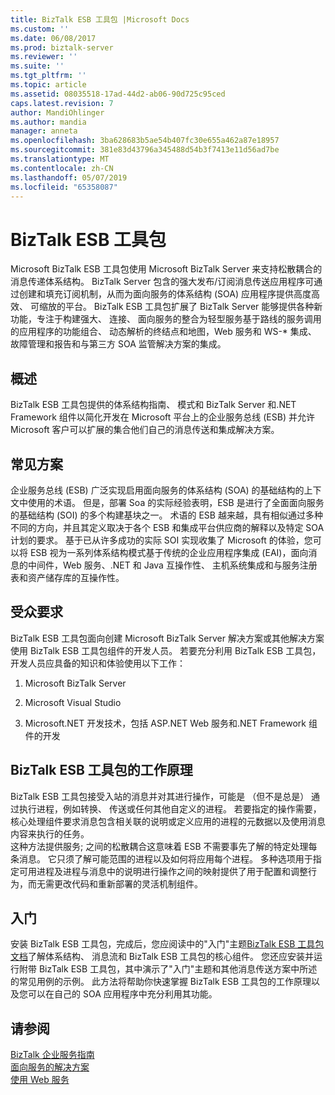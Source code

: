 ```yaml
---
title: BizTalk ESB 工具包 |Microsoft Docs
ms.custom: ''
ms.date: 06/08/2017
ms.prod: biztalk-server
ms.reviewer: ''
ms.suite: ''
ms.tgt_pltfrm: ''
ms.topic: article
ms.assetid: 08035518-17ad-44d2-ab06-90d725c95ced
caps.latest.revision: 7
author: MandiOhlinger
ms.author: mandia
manager: anneta
ms.openlocfilehash: 3ba628683b5ae54b407fc30e655a462a87e18957
ms.sourcegitcommit: 381e83d43796a345488d54b3f7413e11d56ad7be
ms.translationtype: MT
ms.contentlocale: zh-CN
ms.lasthandoff: 05/07/2019
ms.locfileid: "65358087"
---
```

# <a name="biztalk-esb-toolkit"></a>BizTalk ESB 工具包
Microsoft BizTalk ESB 工具包使用 Microsoft BizTalk Server 来支持松散耦合的消息传递体系结构。 BizTalk Server 包含的强大发布/订阅消息传送应用程序可通过创建和填充订阅机制，从而为面向服务的体系结构 (SOA) 应用程序提供高度高效、 可缩放的平台。 BizTalk ESB 工具包扩展了 BizTalk Server 能够提供各种新功能，专注于构建强大、 连接、 面向服务的整合为轻型服务基于路线的服务调用的应用程序的功能组合、 动态解析的终结点和地图，Web 服务和 WS-* 集成、 故障管理和报告和与第三方 SOA 监管解决方案的集成。  
  
## <a name="overview"></a>概述  
 BizTalk ESB 工具包提供的体系结构指南、 模式和 BizTalk Server 和.NET Framework 组件以简化开发在 Microsoft 平台上的企业服务总线 (ESB) 并允许 Microsoft 客户可以扩展的集合他们自己的消息传送和集成解决方案。  
  
## <a name="common-scenarios"></a>常见方案  
 企业服务总线 (ESB) 广泛实现启用面向服务的体系结构 (SOA) 的基础结构的上下文中使用的术语。 但是，部署 Soa 的实际经验表明，ESB 是进行了全面面向服务的基础结构 (SOI) 的多个构建基块之一。 术语的 ESB 越来越，具有相似通过多种不同的方向，并且其定义取决于各个 ESB 和集成平台供应商的解释以及特定 SOA 计划的要求。 基于已从许多成功的实际 SOI 实现收集了 Microsoft 的体验，您可以将 ESB 视为一系列体系结构模式基于传统的企业应用程序集成 (EAI)，面向消息的中间件，Web 服务、.NET 和 Java 互操作性、 主机系统集成和与服务注册表和资产储存库的互操作性。  
  
## <a name="audience-requirements"></a>受众要求  
 BizTalk ESB 工具包面向创建 Microsoft BizTalk Server 解决方案或其他解决方案使用 BizTalk ESB 工具包组件的开发人员。 若要充分利用 BizTalk ESB 工具包，开发人员应具备的知识和体验使用以下工作：  
  
1.  Microsoft BizTalk Server  
  
2.  Microsoft Visual Studio  
  
3.  Microsoft.NET 开发技术，包括 ASP.NET Web 服务和.NET Framework 组件的开发  
  
## <a name="how-the-biztalk-esb-toolkit-works"></a>BizTalk ESB 工具包的工作原理  
 BizTalk ESB 工具包接受入站的消息并对其进行操作，可能是 （但不是总是） 通过执行进程，例如转换、 传送或任何其他自定义的进程。 若要指定的操作需要，核心处理组件要求消息包含相关联的说明或定义应用的进程的元数据以及使用消息内容来执行的任务。   
这种方法提供服务; 之间的松散耦合这意味着 ESB 不需要事先了解的特定处理每条消息。 它只须了解可能范围的进程以及如何将应用每个进程。 多种选项用于指定可用进程及进程与消息中的说明进行操作之间的映射提供了用于配置和调整行为，而无需更改代码和重新部署的灵活机制组件。  
  
## <a name="getting-started"></a>入门  
 安装 BizTalk ESB 工具包，完成后，您应阅读中的"入门"主题[BizTalk ESB 工具包文档](http://go.microsoft.com/fwlink/?LinkId=193578)了解体系结构、 消息流和 BizTalk ESB 工具包的核心组件。 您还应安装并运行附带 BizTalk ESB 工具包，其中演示了"入门"主题和其他消息传送方案中所述的常见用例的示例。 此方法将帮助你快速掌握 BizTalk ESB 工具包的工作原理以及您可以在自己的 SOA 应用程序中充分利用其功能。  
  
## <a name="see-also"></a>请参阅  
 [BizTalk 企业服务指南](http://go.microsoft.com/fwlink/?LinkId=193577)   
 [面向服务的解决方案](../core/service-oriented-solution.md)   
 [使用 Web 服务](../core/using-web-services.md)
